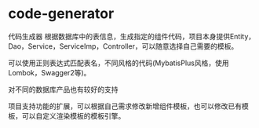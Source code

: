 # code-generator
代码生成器
根据数据库中的表信息，生成指定的组件代码，项目本身提供Entity，Dao，Service，ServiceImp，Controller，可以随意选择自己需要的模板。

可以使用正则表达式匹配表名，不同风格的代码(MybatisPlus风格，使用Lombok，Swagger2等)。

对不同的数据库产品也有较好的支持

项目支持功能的扩展，可以根据自己需求修改新增组件模板，也可以修改已有模板，可以自定义渲染模板的模板引擎。
